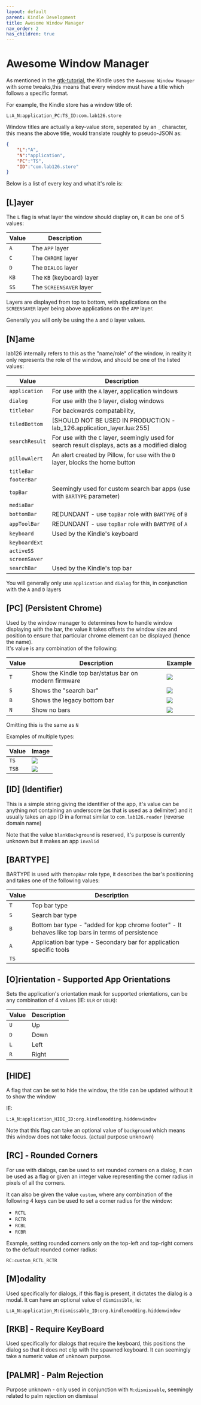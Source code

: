 ```yaml
---
layout: default
parent: Kindle Development
title: Awesome Window Manager
nav_order: 2
has_children: true
---
```


# Awesome Window Manager
As mentioned in the [gtk-tutorial](./gtk-tutorial/), the Kindle uses the `Awesome Window Manager` with some tweaks,this means that every window must have a title which follows a specific format.

For example, the Kindle store has a window title of:
```
L:A_N:application_PC:TS_ID:com.lab126.store
```

Window titles are actually a key-value store, seperated by an `_` character, this means the above title, would translate roughly to pseudo-JSON as:
```json
{
    "L":"A",
    "N":"application",
    "PC":"TS",
    "ID":"com.lab126.store"
}
```

Below is a list of every key and what it's role is:
## [L]ayer
The `L` flag is what layer the window should display on, it can be one of 5 values:

| Value | Description               |
|-------|---------------------------|
| `A`   | The `APP` layer           |
| `C`   | The `CHROME` layer        |
| `D`   | The `DIALOG` layer        |
| `KB`  | The `KB` (keyboard) layer |
| `SS`  | The `SCREENSAVER` layer   |

Layers are displayed from top to bottom, with applications on the `SCREENSAVER` layer being above applications on the `APP` layer.

Generally you will only be using the `A` and `D` layer values.


## [N]ame
lab126 internally refers to this as the "name/role" of the window, in reality it only represents the role of the window, and should be one of the listed values:

| Value          | Description                                                                                      |
|----------------|--------------------------------------------------------------------------------------------------|
| `application`  | For use with the `A` layer, application windows                                                  |
| `dialog`       | For use with the `D` layer, dialog windows                                                       |
| `titlebar`     | For backwards compatability,                                                                     |
| `tiledBottom`  | [SHOULD NOT BE USED IN PRODUCTION - lab_126.application_layer.lua:255]                           |
| `searchResult` | For use with the `C` layer, seemingly used for search result displays, acts as a modified dialog |
| `pillowAlert`  | An alert created by Pillow, for use with the `D` layer, blocks the home button                   |
| `titleBar`     |                                                                                                  |
| `footerBar`    |                                                                                                  |
| `topBar`       | Seemingly used for custom search bar apps (use with `BARTYPE` parameter)                         |
| `mediaBar`     |                                                                                                  |
| `bottomBar`    | REDUNDANT - use `topBar` role with `BARTYPE` of `B`                                              |
| `appToolBar`   | REDUNDANT - use `topBar` role with `BARTYPE` of `A`                                              |
| `keyboard`     | Used by the Kindle's keyboard                                                                    |
| `keyboardExt`  |                                                                                                  |
| `activeSS`     |                                                                                                  |
| `screenSaver`  |                                                                                                  |
| `searchBar`    | Used by the Kindle's top bar                                                                     |

You will generally only use `application` and `dialog` for this, in conjunction with the `A` and `D` layers


## [PC] (Persistent Chrome)

Used by the window manager to determines how to handle window displaying with the bar, the value it takes offsets the window size and position to ensure that particular chrome element can be displayed (hence the name).<br/>
It's value is any combination of the following:<br/>

| Value | Description                                                                                         | Example                        |
|-------|-----------------------------------------------------------------------------------------------------|--------------------------------|
| `T`   | Show the Kindle top bar/status bar on modern firmware                                               |![](./images/pc_examples/T.png) |
| `S`   | Shows the "search bar"                                                                              |![](./images/pc_examples/S.png) |
| `B`   | Shows the legacy bottom bar                                                                         |![](./images/pc_examples/B.png) |
| `N`   | Show no bars                                                                                        |![](./images/pc_examples/N.png) |

Omitting this is the same as `N`

Examples of multiple types:

| Value | Image                            |
|-------|----------------------------------|
| `TS`  |![](./images/pc_examples/TS.png)  |
| `TSB` |![](./images/pc_examples/TSB.png) |


## [ID] (Identifier)
This is a simple string giving the identifier of the app, it's value can be anything not containing an underscore (as that is used as a delimiter) and it usually takes an app ID in a format similar to `com.lab126.reader` (reverse domain name)

Note that the value `blankBackground` is reserved, it's purpose is currently unknown but it makes an app `invalid`

## [BARTYPE]
BARTYPE is used with the`topBar` role type, it describes the bar's positioning and takes one of the following values:

| Value | Description                                                                                         |
|-------|-----------------------------------------------------------------------------------------------------|
| `T`   | Top bar type                                                                                        |
| `S`   | Search bar type                                                                                     |
| `B`   | Bottom bar type -  "added for kpp chrome footer" - It behaves like top bars in terms of persistence |
| `A`   | Application bar type - Secondary bar for application specific tools                                 |
| `TS`  |                                                                                                     |

## [O]rientation - Supported App Orientations
Sets the application's orientation mask for supported orientations, can be any combination of 4 values (IE: `ULR` or `UDLR`):

| Value | Description |
|-------|-------------|
| `U`   | Up          |
| `D`   | Down        |
| `L`   | Left        |
| `R`   | Right       |

## [HIDE]
A flag that can be set to hide the window, the title can be updated without it to show the window

IE:
```
L:A_N:application_HIDE_ID:org.kindlemodding.hiddenwindow
```

Note that this flag can take an optional value of `background` which means this window does not take focus. (actual purpose unknown)

## [RC] - Rounded Corners
For use with dialogs, can be used to set rounded corners on a dialog, it can be used as a flag or given an integer value representing the corner radius in pixels of all the corners.

It can also be given the value `custom`, where any combination of the following 4 keys can be used to set a corner radius for the window:
- `RCTL`
- `RCTR`
- `RCBL`
- `RCBR`

Example, setting rounded corners only on the top-left and top-right corners to the default rounded corner radius:
```
RC:custom_RCTL_RCTR
```

## [M]odality
Used specifically for dialogs, if this flag is present, it dictates the dialog is a modal.
It can have an optional value of `dismissible`, ie:
```
L:A_N:application_M:dismissable_ID:org.kindlemodding.hiddenwindow
```

## [RKB] - Require KeyBoard
Used specifically for dialogs that require the keyboard, this positions the dialog so that it does not clip with the spawned keyboard.
It can seemingly take a numeric value of unknown purpose.

## [PALMR] - Palm Rejection
Purpose unknown - only used in conjunction with `M:dismissable`, seemingly related to palm rejection on dismissal

